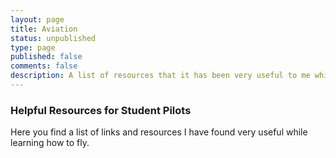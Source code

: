 ```yaml
---
layout: page
title: Aviation
status: unpublished
type: page
published: false
comments: false
description: A list of resources that it has been very useful to me while learning how to fly, and I hope this is going to be useful to you.
---
```


### Helpful Resources for Student Pilots

Here you find a list of links and resources I have found very useful while learning how to fly.
